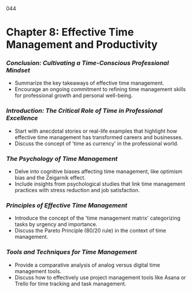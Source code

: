 044

# **Chapter 8: Effective Time Management and Productivity**


### ***Conclusion: Cultivating a Time-Conscious Professional Mindset***

- Summarize the key takeaways of effective time management.
- Encourage an ongoing commitment to refining time management skills for professional growth and personal well-being.

### ***Introduction: The Critical Role of Time in Professional Excellence***


- Start with anecdotal stories or real-life examples that highlight how effective time management has transformed careers and businesses.
- Discuss the concept of 'time as currency' in the professional world.

### ***The Psychology of Time Management***

- Delve into cognitive biases affecting time management, like optimism bias and the Zeigarnik effect.
- Include insights from psychological studies that link time management practices with stress reduction and job satisfaction.

### ***Principles of Effective Time Management***

- Introduce the concept of the 'time management matrix' categorizing tasks by urgency and importance.
- Discuss the Pareto Principle (80/20 rule) in the context of time management.

### ***Tools and Techniques for Time Management***

- Provide a comparative analysis of analog versus digital time management tools.
- Discuss how to effectively use project management tools like Asana or Trello for time tracking and task management.

